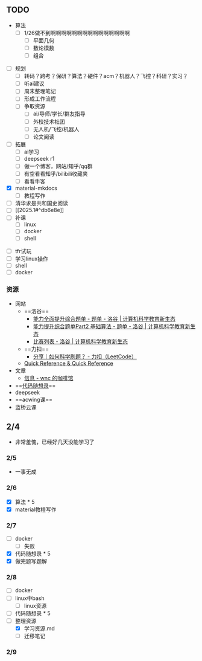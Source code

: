 ## TODO
* 算法
	- [ ] 1/26做不到啊啊啊啊啊啊啊啊啊啊啊啊啊啊啊
		- [ ] 平面几何
		- [ ] 数论模数
		- [ ] 组合
- [ ] 规划
	- [ ] 转码？跨考？保研？算法？硬件？acm？机器人？飞控？科研？实习？
	- [ ] 听ai建议
	- [ ]  周末整理笔记
	- [ ] 形成工作流程
	- [ ] 争取资源
		- [ ] ai/导师/学长/群友指导
		- [ ] 外校技术社团
		- [ ] 无人机/飞控/机器人
		- [ ] 论文阅读
- [ ] 拓展
	- [ ] ai学习
	- [ ] deepseek r1
	- [ ] 做一个博客，网站/知乎/qq群
	- [ ] 有空看看知乎/bilibili收藏夹
	- [ ] 看看牛客
- [x] material-mkdocs
	- [ ] 教程写作
- [ ] 清华求是共和国史阅读
- [ ] [[2025.1#^db6e8e]]
- [ ] 补课
	- [ ] linux
	- [ ] docker
	- [ ] shell
* [ ] tfr试玩
* [ ] 学习linux操作
* [ ] shell
* [ ] docker
### 资源
* 网站
	* ==洛谷==
		* [能力全面提升综合题单 - 题单 - 洛谷 | 计算机科学教育新生态](https://www.luogu.com.cn/training/9391)
		* [能力提升综合题单Part2 基础算法 - 题单 - 洛谷 | 计算机科学教育新生态](https://www.luogu.com.cn/training/9374)
		* [比赛列表 - 洛谷 | 计算机科学教育新生态](https://www.luogu.com.cn/contest/list)
	* ==力扣==
		* [分享｜如何科学刷题？ - 力扣（LeetCode）](https://leetcode.cn/circle/discuss/RvFUtj/)
	* [Quick Reference & Quick Reference](https://wangchujiang.com/reference/index.html)
* 文章
	* [信息 - wnc 的咖啡馆](https://wncfht.github.io/notes/Blogs/posts/24-12-30/)
* ==[代码随想录](https://programmercarl.com/)==
* deepseek
* ==acwing课==
* 蓝桥云课
## 2/4
* 非常羞愧，已经好几天没能学习了

### 2/5
- 一事无成
### 2/6
- [x] 算法 * 5
- [x] material教程写作
### 2/7
- [ ] docker
	- [ ] 失败
- [x] 代码随想录 * 5
- [x] 做完题写题解
### 2/8
- [ ] docker
- [ ] linux中bash
	- [ ] linux资源
- [ ] 代码随想录 * 5
- [ ] 整理资源
	- [x] 学习资源.md
	- [ ] 迁移笔记
### 2/9